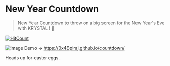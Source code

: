 # New Year Countdown
> New Year Countdown to throw on a big screen for the New Year's Eve with KRYSTAL ! :tada:

[![HitCount](http://hits.dwyl.io/0x48piraj/countdown-2018.svg)](http://hits.dwyl.io/0x48piraj/countdown-2018)


![image](https://user-images.githubusercontent.com/5800726/34329403-b240b556-e924-11e7-89fc-6b68dd00f86f.png)
Demo &rarr; https://0x48piraj.github.io/countdown/

Heads up for easter eggs.
